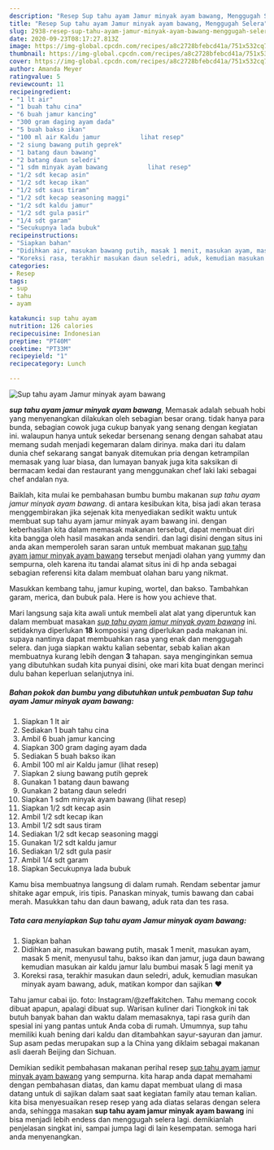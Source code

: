```yaml
---
description: "Resep Sup tahu ayam Jamur minyak ayam bawang, Menggugah Selera"
title: "Resep Sup tahu ayam Jamur minyak ayam bawang, Menggugah Selera"
slug: 2938-resep-sup-tahu-ayam-jamur-minyak-ayam-bawang-menggugah-selera
date: 2020-09-23T08:17:27.813Z
image: https://img-global.cpcdn.com/recipes/a8c2728bfebcd41a/751x532cq70/sup-tahu-ayam-jamur-minyak-ayam-bawang-foto-resep-utama.jpg
thumbnail: https://img-global.cpcdn.com/recipes/a8c2728bfebcd41a/751x532cq70/sup-tahu-ayam-jamur-minyak-ayam-bawang-foto-resep-utama.jpg
cover: https://img-global.cpcdn.com/recipes/a8c2728bfebcd41a/751x532cq70/sup-tahu-ayam-jamur-minyak-ayam-bawang-foto-resep-utama.jpg
author: Amanda Meyer
ratingvalue: 5
reviewcount: 11
recipeingredient:
- "1 lt air"
- "1 buah tahu cina"
- "6 buah jamur kancing"
- "300 gram daging ayam dada"
- "5 buah bakso ikan"
- "100 ml air Kaldu jamur           lihat resep"
- "2 siung bawang putih geprek"
- "1 batang daun bawang"
- "2 batang daun seledri"
- "1 sdm minyak ayam bawang           lihat resep"
- "1/2 sdt kecap asin"
- "1/2 sdt kecap ikan"
- "1/2 sdt saus tiram"
- "1/2 sdt kecap seasoning maggi"
- "1/2 sdt kaldu jamur"
- "1/2 sdt gula pasir"
- "1/4 sdt garam"
- "Secukupnya lada bubuk"
recipeinstructions:
- "Siapkan bahan"
- "Didihkan air, masukan bawang putih, masak 1 menit, masukan ayam, masak 5 menit, menyusul tahu, bakso ikan dan jamur, juga daun bawang kemudian masukan air kaldu jamur lalu bumbui masak 5 lagi menit ya"
- "Koreksi rasa, terakhir masukan daun seledri, aduk, kemudian masukan minyak ayam bawang, aduk, matikan kompor dan sajikan ❤️"
categories:
- Resep
tags:
- sup
- tahu
- ayam

katakunci: sup tahu ayam 
nutrition: 126 calories
recipecuisine: Indonesian
preptime: "PT40M"
cooktime: "PT33M"
recipeyield: "1"
recipecategory: Lunch

---
```



![Sup tahu ayam Jamur minyak ayam bawang](https://img-global.cpcdn.com/recipes/a8c2728bfebcd41a/751x532cq70/sup-tahu-ayam-jamur-minyak-ayam-bawang-foto-resep-utama.jpg)

<b><i>sup tahu ayam jamur minyak ayam bawang</i></b>, Memasak adalah sebuah hobi yang menyenangkan dilakukan oleh sebagian besar orang. tidak hanya para bunda, sebagian cowok juga cukup banyak yang senang dengan kegiatan ini. walaupun hanya untuk sekedar bersenang senang dengan sahabat atau memang sudah menjadi kegemaran dalam dirinya. maka dari itu dalam dunia chef sekarang sangat banyak ditemukan pria dengan ketrampilan memasak yang luar biasa, dan lumayan banyak juga kita saksikan di bermacam kedai dan restaurant yang menggunakan chef laki laki sebagai chef andalan nya.

Baiklah, kita mulai ke pembahasan bumbu bumbu makanan <i>sup tahu ayam jamur minyak ayam bawang</i>. di antara kesibukan kita, bisa jadi akan terasa menggembirakan jika sejenak kita menyediakan sedikit waktu untuk membuat sup tahu ayam jamur minyak ayam bawang ini. dengan keberhasilan kita dalam memasak makanan tersebut, dapat membuat diri kita bangga oleh hasil masakan anda sendiri. dan lagi disini dengan situs ini anda akan memperoleh saran saran untuk membuat makanan <u>sup tahu ayam jamur minyak ayam bawang</u> tersebut menjadi olahan yang yummy dan sempurna, oleh karena itu tandai alamat situs ini di hp anda sebagai sebagian referensi kita dalam membuat olahan baru yang nikmat.

Masukkan kembang tahu, jamur kuping, wortel, dan bakso. Tambahkan garam, merica, dan bubuk pala. Here is how you achieve that.


Mari langsung saja kita awali untuk membeli alat alat yang diperuntuk kan dalam membuat masakan <u><i>sup tahu ayam jamur minyak ayam bawang</i></u> ini. setidaknya diperlukan <b>18</b> komposisi yang diperlukan pada makanan ini. supaya nantinya dapat membuahkan rasa yang enak dan menggugah selera. dan juga siapkan waktu kalian sebentar, sebab kalian akan membuatnya kurang lebih dengan <b>3</b> tahapan. saya menginginkan semua yang dibutuhkan sudah kita punyai disini, oke mari kita buat dengan merinci dulu bahan keperluan selanjutnya ini.

<!--inarticleads1-->

##### Bahan pokok dan bumbu yang dibutuhkan untuk pembuatan Sup tahu ayam Jamur minyak ayam bawang:

1. Siapkan 1 lt air
1. Sediakan 1 buah tahu cina
1. Ambil 6 buah jamur kancing
1. Siapkan 300 gram daging ayam dada
1. Sediakan 5 buah bakso ikan
1. Ambil 100 ml air Kaldu jamur           (lihat resep)
1. Siapkan 2 siung bawang putih geprek
1. Gunakan 1 batang daun bawang
1. Gunakan 2 batang daun seledri
1. Siapkan 1 sdm minyak ayam bawang           (lihat resep)
1. Siapkan 1/2 sdt kecap asin
1. Ambil 1/2 sdt kecap ikan
1. Ambil 1/2 sdt saus tiram
1. Sediakan 1/2 sdt kecap seasoning maggi
1. Gunakan 1/2 sdt kaldu jamur
1. Sediakan 1/2 sdt gula pasir
1. Ambil 1/4 sdt garam
1. Siapkan Secukupnya lada bubuk


Kamu bisa membuatnya langsung di dalam rumah. Rendam sebentar jamur shitake agar empuk, iris tipis. Panaskan minyak, tumis bawang dan cabai merah. Masukkan tahu dan daun bawang, aduk rata dan tes rasa. 

<!--inarticleads2-->

##### Tata cara menyiapkan Sup tahu ayam Jamur minyak ayam bawang:

1. Siapkan bahan
1. Didihkan air, masukan bawang putih, masak 1 menit, masukan ayam, masak 5 menit, menyusul tahu, bakso ikan dan jamur, juga daun bawang kemudian masukan air kaldu jamur lalu bumbui masak 5 lagi menit ya
1. Koreksi rasa, terakhir masukan daun seledri, aduk, kemudian masukan minyak ayam bawang, aduk, matikan kompor dan sajikan ❤️


Tahu jamur cabai ijo. foto: Instagram/@zeffakitchen. Tahu memang cocok dibuat apapun, apalagi dibuat sup. Warisan kuliner dari Tiongkok ini tak butuh banyak bahan dan waktu dalam memasaknya, tapi rasa gurih dan spesial ini yang pantas untuk Anda coba di rumah. Umumnya, sup tahu memiliki kuah bening dari kaldu dan ditambahkan sayur-sayuran dan jamur. Sup asam pedas merupakan sup a la China yang diklaim sebagai makanan asli daerah Beijing dan Sichuan. 

Demikian sedikit pembahasan makanan perihal resep <u>sup tahu ayam jamur minyak ayam bawang</u> yang sempurna. kita harap anda dapat memahami dengan pembahasan diatas, dan kamu dapat membuat ulang di masa datang untuk di sajikan dalam saat saat kegiatan family atau teman kalian. kita bisa menyesuaikan resep resep yang ada diatas selaras dengan selera anda, sehingga masakan <b>sup tahu ayam jamur minyak ayam bawang</b> ini bisa menjadi lebih endess dan menggugah selera lagi. demikianlah penjelasan singkat ini, sampai jumpa lagi di lain kesempatan. semoga hari anda menyenangkan.
